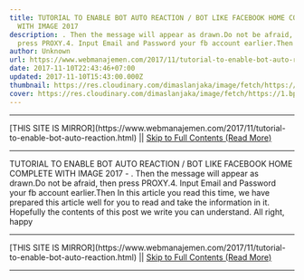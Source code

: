 ```yaml
---
title: TUTORIAL TO ENABLE BOT AUTO REACTION / BOT LIKE FACEBOOK HOME COMPLETE
  WITH IMAGE 2017
description: . Then the message will appear as drawn.Do not be afraid, then
  press PROXY.4. Input Email and Password your fb account earlier.Then
author: Unknown
url: https://www.webmanajemen.com/2017/11/tutorial-to-enable-bot-auto-reaction.html
date: 2017-11-10T22:43:46+07:00
updated: 2017-11-10T15:43:00.000Z
thumbnail: https://res.cloudinary.com/dimaslanjaka/image/fetch/https://1.bp.blogspot.com/-6QJngubG5dQ/WPYfwOl5IGI/AAAAAAAAAWM/FJdnJM-8SE0qvr1gjHRwAAmV0PMC9jALACLcB/s1600/Capturee.JPG
cover: https://res.cloudinary.com/dimaslanjaka/image/fetch/https://1.bp.blogspot.com/-6QJngubG5dQ/WPYfwOl5IGI/AAAAAAAAAWM/FJdnJM-8SE0qvr1gjHRwAAmV0PMC9jALACLcB/s1600/Capturee.JPG
---
```


<hr/> [THIS SITE IS MIRROR](https://www.webmanajemen.com/2017/11/tutorial-to-enable-bot-auto-reaction.html) || <a href="https://www.webmanajemen.com/2017/11/tutorial-to-enable-bot-auto-reaction.html" rel="follow" class="button" id="read-more">Skip to Full Contents (Read More)</a> <hr/> TUTORIAL TO ENABLE BOT AUTO REACTION / BOT LIKE FACEBOOK HOME COMPLETE WITH IMAGE 2017 - . Then the message will appear as drawn.Do not be afraid, then press PROXY.4. Input Email and Password your fb account earlier.Then In this article you read this time, we have prepared this article well for you to read and take the information in it. Hopefully the contents of this post we write you can understand. All right, happy <hr/> [THIS SITE IS MIRROR](https://www.webmanajemen.com/2017/11/tutorial-to-enable-bot-auto-reaction.html) || <a href="https://www.webmanajemen.com/2017/11/tutorial-to-enable-bot-auto-reaction.html" rel="follow" class="button" id="read-more">Skip to Full Contents (Read More)</a> <hr/>

<script>
    if (location.host.includes('dimaslanjaka12')) {
      location.replace('https://www.webmanajemen.com/2017/11/tutorial-to-enable-bot-auto-reaction.html');
    }
  </script>